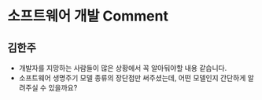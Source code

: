# 소프트웨어 개발 Comment

## 김한주

- 개발자를 지망하는 사람들이 많은 상황에서 꼭 알아둬야할 내용 같습니다.
- 소프트웨어 생명주기 모델 종류의 장단점만 써주셨는데, 어떤 모델인지 간단하게 알려주실 수 있을까요?
